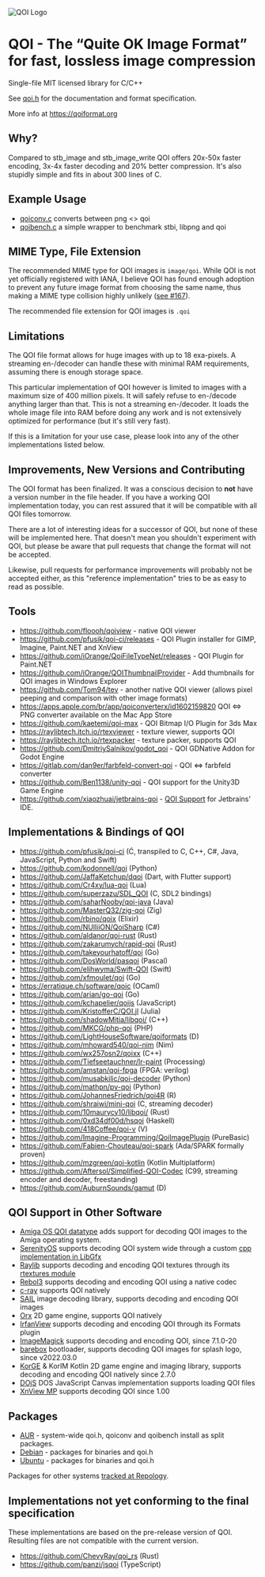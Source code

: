 ![QOI Logo](https://qoiformat.org/qoi-logo.svg)

# QOI - The “Quite OK Image Format” for fast, lossless image compression

Single-file MIT licensed library for C/C++

See [qoi.h](https://github.com/phoboslab/qoi/blob/master/qoi.h) for
the documentation and format specification.

More info at https://qoiformat.org


## Why?

Compared to stb_image and stb_image_write QOI offers 20x-50x faster encoding,
3x-4x faster decoding and 20% better compression. It's also stupidly simple and
fits in about 300 lines of C.


## Example Usage

- [qoiconv.c](https://github.com/phoboslab/qoi/blob/master/qoiconv.c)
converts between png <> qoi
 - [qoibench.c](https://github.com/phoboslab/qoi/blob/master/qoibench.c)
a simple wrapper to benchmark stbi, libpng and qoi


## MIME Type, File Extension

The recommended MIME type for QOI images is `image/qoi`. While QOI is not yet
officially registered with IANA, I believe QOI has found enough adoption to
prevent any future image format from choosing the same name, thus making a 
MIME type collision highly unlikely ([see #167](https://github.com/phoboslab/qoi/issues/167)).

The recommended file extension for QOI images is `.qoi`


## Limitations

The QOI file format allows for huge images with up to 18 exa-pixels. A streaming 
en-/decoder can handle these with minimal RAM requirements, assuming there is 
enough storage space.

This particular implementation of QOI however is limited to images with a 
maximum size of 400 million pixels. It will safely refuse to en-/decode anything
larger than that. This is not a streaming en-/decoder. It loads the whole image
file into RAM before doing any work and is not extensively optimized for 
performance (but it's still very fast).

If this is a limitation for your use case, please look into any of the other 
implementations listed below.


## Improvements, New Versions and Contributing

The QOI format has been finalized. It was a conscious decision to **not** have a
version number in the file header. If you have a working QOI implementation today, 
you can rest assured that it will be compatible with all QOI files tomorrow.

There are a lot of interesting ideas for a successor of QOI, but none of these will 
be implemented here. That doesn't mean you shouldn't experiment with QOI, but please
be aware that pull requests that change the format will not be accepted.

Likewise, pull requests for performance improvements will probably not be accepted
either, as this "reference implementation" tries to be as easy to read as possible.


## Tools

- https://github.com/floooh/qoiview - native QOI viewer
- https://github.com/pfusik/qoi-ci/releases - QOI Plugin installer for GIMP, Imagine, Paint.NET and XnView
- https://github.com/iOrange/QoiFileTypeNet/releases - QOI Plugin for Paint.NET
- https://github.com/iOrange/QOIThumbnailProvider - Add thumbnails for QOI images in Windows Explorer
- https://github.com/Tom94/tev - another native QOI viewer (allows pixel peeping and comparison with other image formats)
- https://apps.apple.com/br/app/qoiconverterx/id1602159820 QOI <=> PNG converter available on the Mac App Store
- https://github.com/kaetemi/qoi-max - QOI Bitmap I/O Plugin for 3ds Max
- https://raylibtech.itch.io/rtexviewer - texture viewer, supports QOI
- https://raylibtech.itch.io/rtexpacker - texture packer, supports QOI
- https://github.com/DmitriySalnikov/godot_qoi - QOI GDNative Addon for Godot Engine
- https://gitlab.com/dan9er/farbfeld-convert-qoi - QOI <=> farbfeld converter
- https://github.com/Ben1138/unity-qoi - QOI support for the Unity3D Game Engine
- https://github.com/xiaozhuai/jetbrains-qoi - [QOI Support](https://plugins.jetbrains.com/plugin/19352-qoi-support) for Jetbrains' IDE.


## Implementations & Bindings of QOI

- https://github.com/pfusik/qoi-ci (Ć, transpiled to C, C++, C#, Java, JavaScript, Python and Swift)
- https://github.com/kodonnell/qoi (Python)
- https://github.com/JaffaKetchup/dqoi (Dart, with Flutter support)
- https://github.com/Cr4xy/lua-qoi (Lua)
- https://github.com/superzazu/SDL_QOI (C, SDL2 bindings)
- https://github.com/saharNooby/qoi-java (Java)
- https://github.com/MasterQ32/zig-qoi (Zig)
- https://github.com/rbino/qoix (Elixir)
- https://github.com/NUlliiON/QoiSharp (C#)
- https://github.com/aldanor/qoi-rust (Rust)
- https://github.com/zakarumych/rapid-qoi (Rust)
- https://github.com/takeyourhatoff/qoi (Go)
- https://github.com/DosWorld/pasqoi (Pascal)
- https://github.com/elihwyma/Swift-QOI (Swift)
- https://github.com/xfmoulet/qoi (Go)
- https://erratique.ch/software/qoic (OCaml)
- https://github.com/arian/go-qoi (Go)
- https://github.com/kchapelier/qoijs (JavaScript)
- https://github.com/KristofferC/QOI.jl (Julia)
- https://github.com/shadowMitia/libqoi/ (C++)
- https://github.com/MKCG/php-qoi (PHP)
- https://github.com/LightHouseSoftware/qoiformats (D)
- https://github.com/mhoward540/qoi-nim (Nim)
- https://github.com/wx257osn2/qoixx (C++)
- https://github.com/Tiefseetauchner/lr-paint (Processing)
- https://github.com/amstan/qoi-fpga (FPGA: verilog)
- https://github.com/musabkilic/qoi-decoder (Python)
- https://github.com/mathpn/py-qoi (Python)
- https://github.com/JohannesFriedrich/qoi4R (R)
- https://github.com/shraiwi/mini-qoi (C, streaming decoder)
- https://github.com/10maurycy10/libqoi/ (Rust)
- https://github.com/0xd34df00d/hsqoi (Haskell)
- https://github.com/418Coffee/qoi-v (V)
- https://github.com/Imagine-Programming/QoiImagePlugin (PureBasic)
- https://github.com/Fabien-Chouteau/qoi-spark (Ada/SPARK formally proven)
- https://github.com/mzgreen/qoi-kotlin (Kotlin Multiplatform)
- https://github.com/Aftersol/Simplified-QOI-Codec (C99, streaming encoder and decoder, freestanding)
- https://github.com/AuburnSounds/gamut (D)

## QOI Support in Other Software

- [Amiga OS QOI datatype](https://github.com/dgaw/qoi-datatype) adds support for decoding QOI images to the Amiga operating system.
- [SerenityOS](https://github.com/SerenityOS/serenity) supports decoding QOI system wide through a custom [cpp implementation in LibGfx](https://github.com/SerenityOS/serenity/blob/master/Userland/Libraries/LibGfx/QOILoader.h)
- [Raylib](https://github.com/raysan5/raylib) supports decoding and encoding QOI textures through its [rtextures module](https://github.com/raysan5/raylib/blob/master/src/rtextures.c)
- [Rebol3](https://github.com/Oldes/Rebol3/issues/39) supports decoding and encoding QOI using a native codec
- [c-ray](https://github.com/vkoskiv/c-ray) supports QOI natively
- [SAIL](https://sail.software) image decoding library, supports decoding and encoding QOI images
- [Orx](https://github.com/orx/orx) 2D game engine, supports QOI natively
- [IrfanView](https://www.irfanview.com) supports decoding and encoding QOI through its Formats plugin
- [ImageMagick](https://github.com/ImageMagick/ImageMagick) supports decoding and encoding QOI, since 7.1.0-20
- [barebox](https://barebox.org) bootloader, supports decoding QOI images for splash logo, since v2022.03.0
- [KorGE](https://korge.org) & KorIM Kotlin 2D game engine and imaging library, supports decoding and encoding QOI natively since 2.7.0
- [DOjS](https://github.com/SuperIlu/DOjS) DOS JavaScript Canvas implementation supports loading QOI files
- [XnView MP](https://www.xnview.com/en/xnviewmp/) supports decoding QOI since 1.00

## Packages

- [AUR](https://aur.archlinux.org/pkgbase/qoi-git/) - system-wide qoi.h, qoiconv and qoibench install as split packages.
- [Debian](https://packages.debian.org/bookworm/source/qoi) - packages for binaries and qoi.h
- [Ubuntu](https://launchpad.net/ubuntu/+source/qoi) - packages for binaries and qoi.h

Packages for other systems [tracked at Repology](https://repology.org/project/qoi/versions).


## Implementations not yet conforming to the final specification

These implementations are based on the pre-release version of QOI. Resulting files are not compatible with the current version.

- https://github.com/ChevyRay/qoi_rs (Rust)
- https://github.com/panzi/jsqoi (TypeScript)
